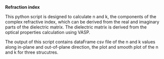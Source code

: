 **Refraction index**

This python script is designed to calculate n and k, the components of the complex refractive index, which can be derived from the real and imaginary parts of the dielectric matrix. The dielectric matrix is derived from the optical properties calculation using VASP. 

The output of this script contains dataFrame csv file of the n and k values along in-plane and out-of-plane direction, the plot and smooth plot of the n and k for three strucutres. 


